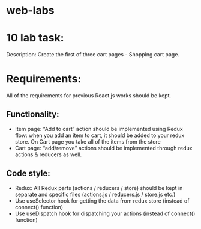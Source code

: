 # web-labs

# 10 lab task: 
Description: Create the first of three cart pages - Shopping cart page.

# Requirements:

All of the requirements for previous React.js works should be kept.
## Functionality:
- Item page: “Add to cart” action should be implemented using Redux flow: when you add an item to cart, it should be added to your redux store. On Cart page you take all of the items from the store
- Cart page: “add/remove” actions should be implemented through redux actions & reducers as well.
## Code style:
- Redux: All Redux parts (actions / reducers / store) should be kept in separate and specific files (actions.js / reducers.js / store.js etc.)
- Use useSelector hook for getting the data from redux store (instead of connect() function)
- Use useDispatch hook for dispatching your actions (instead of connect() function)
